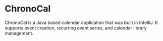 # ChronoCal
ChronoCal is a Java based calendar application that was built in IntelliJ. It supports event creation, recurring event series, and calendar library management. 
